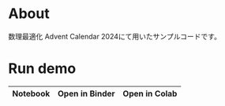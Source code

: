 # About
数理最適化 Advent Calendar 2024にて用いたサンプルコードです。

# Run demo

| Notebook | Open in Binder | Open in Colab |
|:---------|:---------------|:--------------|

